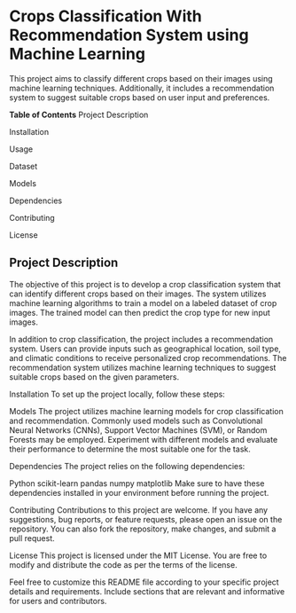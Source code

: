 # Crops Classification With Recommendation System using Machine Learning

This project aims to classify different crops based on their images using machine learning techniques. 
Additionally, it includes a recommendation system to suggest suitable crops based on user input and preferences.


**Table of Contents**
Project Description

Installation

Usage

Dataset

Models

Dependencies

Contributing

License
## Project Description
The objective of this project is to develop a crop classification system that can identify different crops based on their images. 
The system utilizes machine learning algorithms to train a model on a labeled dataset of crop images. The trained model can then predict the crop type for new input images.

In addition to crop classification, the project includes a recommendation system. Users can provide inputs such as geographical location, soil type, and climatic conditions to receive personalized crop recommendations. The recommendation system utilizes machine learning techniques to suggest suitable crops based on the given parameters.

Installation
To set up the project locally, follow these steps:

Models
The project utilizes machine learning models for crop classification and recommendation. Commonly used models such as Convolutional Neural Networks (CNNs), Support Vector Machines (SVM), or Random Forests may be employed. Experiment with different models and evaluate their performance to determine the most suitable one for the task.

Dependencies
The project relies on the following dependencies:

Python 
scikit-learn 
pandas 
numpy 
matplotlib 
Make sure to have these dependencies installed in your environment before running the project.

Contributing
Contributions to this project are welcome. If you have any suggestions, bug reports, or feature requests, please open an issue on the repository. You can also fork the repository, make changes, and submit a pull request.

License
This project is licensed under the MIT License. You are free to modify and distribute the code as per the terms of the license.

Feel free to customize this README file according to your specific project details and requirements. Include sections that are relevant and informative for users and contributors.





